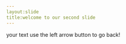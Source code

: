 ```yaml
---
layout:slide
title:welcome to our second slide
---
```

your text
use the left arrow button to go back!
